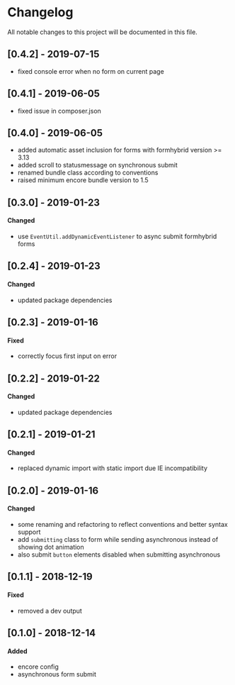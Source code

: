 # Changelog
All notable changes to this project will be documented in this file.

## [0.4.2] - 2019-07-15
* fixed console error when no form on current page

## [0.4.1] - 2019-06-05
* fixed issue in composer.json

## [0.4.0] - 2019-06-05
* added automatic asset inclusion for forms with formhybrid version >= 3.13
* added scroll to statusmessage on synchronous submit
* renamed bundle class according to conventions
* raised minimum encore bundle version to 1.5

## [0.3.0] - 2019-01-23

#### Changed
* use `EventUtil.addDynamicEventListener` to async submit formhybrid forms

## [0.2.4] - 2019-01-23

#### Changed
* updated package dependencies

## [0.2.3] - 2019-01-16

#### Fixed
* correctly focus first input on error

## [0.2.2] - 2019-01-22

#### Changed 
* updated package dependencies

## [0.2.1] - 2019-01-21

#### Changed
* replaced dynamic import with static import due IE incompatibility

## [0.2.0] - 2019-01-16

#### Changed
* some renaming and refactoring to reflect conventions and better syntax support
* add `submitting` class to form while sending asynchronous instead of showing dot animation
* also submit `button` elements disabled when submitting asynchronous

## [0.1.1] - 2018-12-19

#### Fixed
* removed a dev output

## [0.1.0] - 2018-12-14

#### Added
* encore config
* asynchronous form submit
